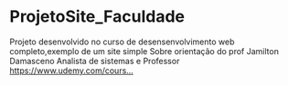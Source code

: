 # ProjetoSite_Faculdade
 Projeto desenvolvido no curso de desensenvolvimento web completo,exemplo de um site simple Sobre orientação do prof Jamilton Damasceno Analista de sistemas e Professor https://www.udemy.com/cours…
